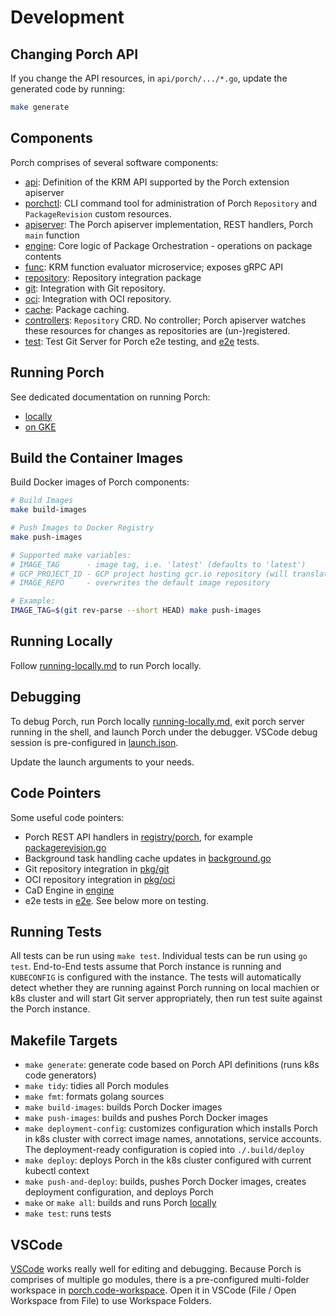 # Development

## Changing Porch API

If you change the API resources, in `api/porch/.../*.go`, update the generated code by running:

```sh
make generate
```

## Components

Porch comprises of several software components:

* [api](../api): Definition of the KRM API supported by the Porch extension apiserver
* [porchctl](../cmd/porchctl): CLI command tool for administration of Porch `Repository` and `PackageRevision` custom resources.
* [apiserver](../pkg/apiserver/): The Porch apiserver implementation, REST handlers, Porch `main` function
* [engine](../pkg/engine/): Core logic of Package Orchestration - operations on package contents
* [func](../func): KRM function evaluator microservice; exposes gRPC API
* [repository](../pkg/repository/): Repository integration package
* [git](../pkg/git/): Integration with Git repository.
* [oci](../pkg/oci/): Integration with OCI repository.
* [cache](../pkg/cache/): Package caching.
* [controllers](../controllers): `Repository` CRD. No controller;
  Porch apiserver watches these resources for changes as repositories are (un-)registered.
* [test](../test): Test Git Server for Porch e2e testing, and
  [e2e](../test/e2e/) tests.

## Running Porch

See dedicated documentation on running Porch:

* [locally](running-locally.md)
* [on GKE](../../site/guides/porch-installation.md)

## Build the Container Images

Build Docker images of Porch components:

```sh
# Build Images
make build-images

# Push Images to Docker Registry
make push-images

# Supported make variables:
# IMAGE_TAG      - image tag, i.e. 'latest' (defaults to 'latest')
# GCP_PROJECT_ID - GCP project hosting gcr.io repository (will translate to gcr.io/${GCP_PROJECT_ID})
# IMAGE_REPO     - overwrites the default image repository

# Example:
IMAGE_TAG=$(git rev-parse --short HEAD) make push-images
```

## Running Locally

Follow [running-locally.md](./running-locally.md) to run Porch locally.

## Debugging

To debug Porch, run Porch locally [running-locally.md](./running-locally.md), exit porch server running in the shell,
and launch Porch under the debugger. VSCode debug session is pre-configured in [launch.json](../.vscode/launch.json).

Update the launch arguments to your needs.

## Code Pointers

Some useful code pointers:

* Porch REST API handlers in [registry/porch](../pkg/registry/porch/), for example
  [packagerevision.go](../pkg/registry/porch/packagerevision.go)
* Background task handling cache updates in [background.go](../pkg/registry/porch/background.go)
* Git repository integration in [pkg/git](../pkg/git)
* OCI repository integration in [pkg/oci](../pkg/oci)
* CaD Engine in [engine](../pkg/engine)
* e2e tests in [e2e](../test/e2e/). See below more on testing.

## Running Tests

All tests can be run using `make test`. Individual tests can be run using `go test`.
End-to-End tests assume that Porch instance is running and `KUBECONFIG` is configured
with the instance. The tests will automatically detect whether they are running against
Porch running on local machien or k8s cluster and will start Git server appropriately,
then run test suite against the Porch instance.

## Makefile Targets

* `make generate`: generate code based on Porch API definitions (runs k8s code generators)
* `make tidy`: tidies all Porch modules
* `make fmt`: formats golang sources
* `make build-images`: builds Porch Docker images
* `make push-images`: builds and pushes Porch Docker images
* `make deployment-config`: customizes configuration which installs Porch
   in k8s cluster with correct image names, annotations, service accounts.
   The deployment-ready configuration is copied into `./.build/deploy`
* `make deploy`: deploys Porch in the k8s cluster configured with current kubectl context
* `make push-and-deploy`: builds, pushes Porch Docker images, creates deployment configuration, and deploys Porch
* `make` or `make all`: builds and runs Porch [locally](./running-locally.md)
* `make test`: runs tests

## VSCode

[VSCode](https://code.visualstudio.com/) works really well for editing and debugging.
Because Porch is comprises of multiple go modules, there is a pre-configured
multi-folder workspace in [porch.code-workspace](../porch.code-workspace).
Open it in VSCode (File / Open Workspace from File) to use Workspace Folders.
